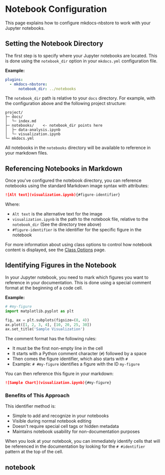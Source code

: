 # Notebook Configuration

This page explains how to configure mkdocs-nbstore to work with
your Jupyter notebooks.

## Setting the Notebook Directory

The first step is to specify where your Jupyter notebooks are
located. This is done using the `notebook_dir` option in your
`mkdocs.yml` configuration file.

**Example:**

```yaml title="mkdocs.yml"
plugins:
  - mkdocs-nbstore:
      notebook_dir: ../notebooks
```

The `notebook_dir` path is relative to your `docs` directory.
For example, with the configuration above and the following
project structure:

```text
project/
├─ docs/
│  └─ index.md
├─ notebooks/    <- notebook_dir points here
│  ├─ data-analysis.ipynb
│  └─ visualization.ipynb
└─ mkdocs.yml
```

All notebooks in the `notebooks` directory will be available
to reference in your markdown files.

## Referencing Notebooks in Markdown

Once you've configured the notebook directory, you can reference
notebooks using the standard Markdown image syntax with attributes:

```markdown
![Alt text](visualization.ipynb){#figure-identifier}
```

Where:

- `Alt text` is the alternative text for the image
- `visualization.ipynb` is the path to the notebook file,
  relative to the `notebook_dir` (See the directory tree above)
- `#figure-identifier` is the identifier for the specific
  figure in the notebook

For more information about using class options to control how notebook
content is displayed, see the [Class Options](class.md) page.

## Identifying Figures in the Notebook

In your Jupyter notebook, you need to mark which figures you want
to reference in your documentation. This is done using a special
comment format at the beginning of a code cell.

**Example:**

```python title="visualization.ipynb"
# #my-figure
import matplotlib.pyplot as plt

fig, ax = plt.subplots(figsize=(8, 4))
ax.plot([1, 2, 3, 4], [10, 20, 25, 30])
ax.set_title('Sample Visualization')
```

The comment format has the following rules:

- It must be the first non-empty line in the cell
- It starts with a Python comment character (`#`) followed by a space
- Then comes the figure identifier, which also starts with `#`
- Example: `# #my-figure` identifies a figure with the ID `my-figure`

You can then reference this figure in your markdown:

```markdown
![Sample Chart](visualization.ipynb){#my-figure}
```

### Benefits of This Approach

This identifier method is:

- Simple to add and recognize in your notebooks
- Visible during normal notebook editing
- Doesn't require special cell tags or hidden metadata
- Maintains notebook usability for non-documentation purposes

When you look at your notebook, you can immediately identify
cells that will be referenced in the documentation by looking
for the `# #identifier` pattern at the top of the cell.

## notebook

